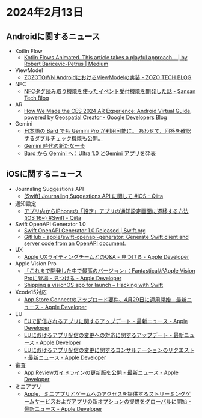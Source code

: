 # 2024年2月13日
## Androidに関するニュース
- Kotlin Flow
  - [Kotlin Flows Animated. This article takes a playful approach… | by Robert Baricevic-Petrus | Medium](https://medium.com/@robert.baricevicpetrus/kotlin-flows-animated-55640aa48ac9)
- ViewModel
  - [ZOZOTOWN AndroidにおけるViewModelの実装 - ZOZO TECH BLOG](https://techblog.zozo.com/entry/zozotown-android-viewmodel)
- NFC
  - [NFCタグ読み取り機能を使ったイベント受付機能を開発した話 - Sansan Tech Blog](https://buildersbox.corp-sansan.com/entry/2024/02/06/110000)
- AR
  - [How We Made the CES 2024 AR Experience: Android Virtual Guide, powered by Geospatial Creator - Google Developers Blog](https://developers.googleblog.com/2024/02/how-we-made-ces-2024-ar-experiencandroid-virtual-guide-geospatial-creator.html)
- Gemini
  - [日本語の Bard でも Gemini Pro が利用可能に。 あわせて、回答を確認するダブルチェック機能も公開。](https://japan.googleblog.com/2024/02/bard-gemini-pro.html)
  - [Gemini 時代の新たな一歩](https://japan.googleblog.com/2024/02/gemini.html)
  - [Bard から Gemini へ：Ultra 1.0 とGemini アプリを発表](https://japan.googleblog.com/2024/02/bard-gemini-ultra-10-gemini.html)

## iOSに関するニュース
- Journaling Suggestions API
  - [[Swift] Journaling Suggestions API に関して #iOS - Qiita](https://qiita.com/hcrane/items/787bf958eed6d83cda08)
- 通知設定
  - [アプリ内からiPhoneの「設定」アプリの通知設定画面に遷移する方法 (iOS 16~) #Swift - Qiita](https://qiita.com/shindyu/items/db01711afd2a16f6d489)
- Swift OpenAPI Generator 1.0
  - [Swift OpenAPI Generator 1.0 Released | Swift.org](https://www.swift.org/blog/swift-openapi-generator-1.0/)
  - [GitHub - apple/swift-openapi-generator: Generate Swift client and server code from an OpenAPI document.](https://github.com/apple/swift-openapi-generator)
- UX
  - [Apple UXライティングチームとのQ&A - 見つける - Apple Developer](https://developer.apple.com/jp/news/?id=5mcfho5g)
- Apple Vision Pro
  - [「これまで開発した中で最高のバージョン」：FantasticalがApple Vision Proに登場 - 見つける - Apple Developer](https://developer.apple.com/jp/news/?id=you1yc2h)
  - [Shipping a visionOS app for launch – Hacking with Swift](https://www.hackingwithswift.com/articles/265/shipping-a-visionos-app-for-launch)
- Xcode15対応
  - [App Store Connectのアップロード要件、4月29日に適用開始 - 最新ニュース - Apple Developer](https://developer.apple.com/jp/news/?id=fxu2qp7b)
- EU
  - [EUで配信されるアプリに関するアップデート - 最新ニュース - Apple Developer](https://developer.apple.com/jp/news/?id=fsmaf67j)
  - [EUにおけるアプリ配信の変更への対応に関するアップデート - 最新ニュース - Apple Developer](https://developer.apple.com/jp/news/?id=e59yuu15)
  - [EUにおけるアプリ配信の変更に関するコンサルテーションのリクエスト - 最新ニュース - Apple Developer](https://developer.apple.com/jp/news/?id=tr8v670x)
- 審査
  - [App Reviewガイドラインの更新版を公開 - 最新ニュース - Apple Developer](https://developer.apple.com/jp/news/?id=7j1f99yf)
- ミニアプリ
  - [Apple、ミニアプリとゲームへのアクセスを提供するストリーミングゲームサービスおよびアプリの新オプションの提供をグローバルに開始 - 最新ニュース - Apple Developer](https://developer.apple.com/jp/news/?id=f1v8pyay)
